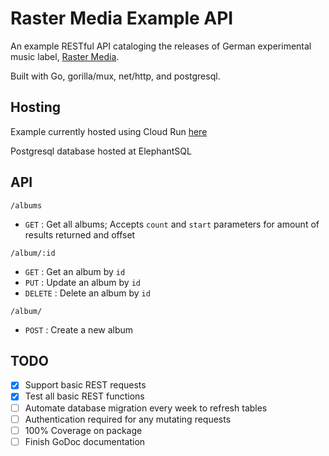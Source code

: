 # Raster Media Example API

An example RESTful API cataloging the releases of German experimental music label, [Raster Media](https://raster-media.net/).

Built with Go, gorilla/mux, net/http, and postgresql.

## Hosting

Example currently hosted using Cloud Run [here](https://rasterapi-tz76zkxxqq-uw.a.run.app/)

Postgresql database hosted at ElephantSQL

## API

`/albums`

- `GET` : Get all albums; Accepts `count` and `start` parameters for amount of results returned and offset

`/album/:id`

- `GET` : Get an album by `id`
- `PUT` : Update an album by `id`
- `DELETE` : Delete an album by `id`

`/album/`

- `POST` : Create a new album

## TODO

- [x] Support basic REST requests
- [x] Test all basic REST functions
- [ ] Automate database migration every week to refresh tables
- [ ] Authentication required for any mutating requests
- [ ] 100% Coverage on package
- [ ] Finish GoDoc documentation
